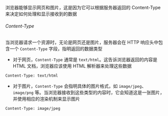 浏览器能够显示网页和图片，这是因为它可以根据服务器返回的 Content-Type 来决定如何处理和显示接收到的数据

###### Content-Type

当浏览器请求一个资源时，无论是网页还是图片，服务器会在 HTTP 响应头中包含一个 `Content-Type` 字段，指明返回的数据类型

* 对于网页，`Content-Type` 通常是 `text/html`。这告诉浏览器返回的内容是 HTML 文档，浏览器应该使用 HTML 解析器来处理这些数据

```HTML
Content-Type: text/html
```

* 对于图片，`Content-Type` 会指明具体的图片格式，如 `image/jpeg`、`image/png` 等。当浏览器接收到这些类型的内容时，它会知道这是一张图片，并使用相应的渲染机制来显示图片

```HTML
Content-Type: image/jpeg
```

